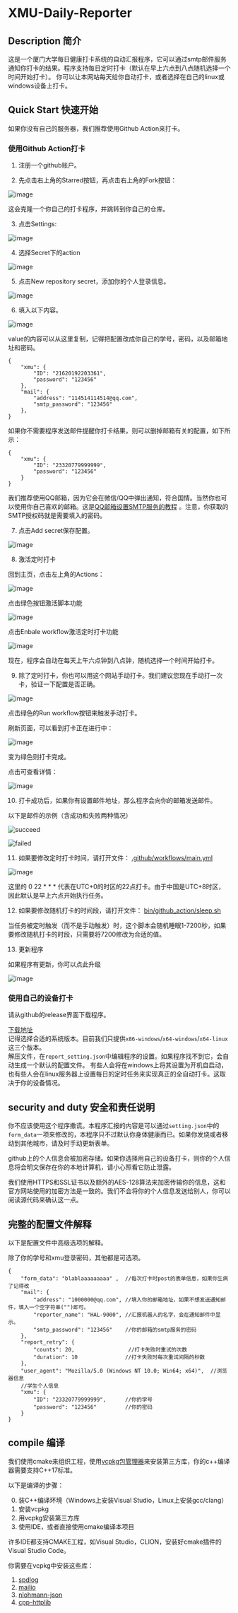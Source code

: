 # XMU-Daily-Reporter

## Description 简介

这是一个厦门大学每日健康打卡系统的自动汇报程序，它可以通过smtp邮件服务通知你打卡的结果。程序支持每日定时打卡（默认在早上六点到八点随机选择一个时间开始打卡）。
你可以让本网站每天给你自动打卡，或者选择在自己的linux或windows设备上打卡。    

## Quick Start 快速开始

如果你没有自己的服务器，我们推荐使用Github Action来打卡。

### 使用Github Action打卡

1. 注册一个github账户。

2. 先点击右上角的Starred按钮，再点击右上角的Fork按钮：

![image](https://user-images.githubusercontent.com/51276909/156022152-3102875f-62d1-42c6-846e-324096e4a7e2.png)

这会克隆一个你自己的打卡程序，并跳转到你自己的仓库。

3. 点击Settings:

![image](https://user-images.githubusercontent.com/51276909/156022067-de25036b-99e7-4011-85e2-f66510a4301c.png)

4. 选择Secret下的action

![image](https://user-images.githubusercontent.com/51276909/156022503-4eb5f6ff-ddc3-4af4-bfa7-8fc8e0a18a27.png)


5. 点击New repository secret，添加你的个人登录信息。

![image](https://user-images.githubusercontent.com/51276909/156101931-ea607179-8bec-49ed-871b-f04c965e2b86.png)


6. 填入以下内容。

![image](https://user-images.githubusercontent.com/51276909/156102027-3766e951-8d9a-4b0d-bfc2-df1321d6ce59.png)


value的内容可以从这里复制，记得把配置改成你自己的学号，密码，以及邮箱地址和密码。

```jsonc
{
    "xmu": {
        "ID": "21620192203361",
        "password": "123456" 
    },
    "mail": {
        "address": "114514114514@qq.com",
        "smtp_password": "123456"
    },
}
```

如果你不需要程序发送邮件提醒你打卡结果，则可以删掉邮箱有关的配置，如下所示：

```jsonc
{
    "xmu": {
        "ID": "23320779999999",
        "password": "123456"
    }
}
```


我们推荐使用QQ邮箱，因为它会在微信/QQ中弹出通知，符合国情。当然你也可以使用你自己喜欢的邮箱。这是[QQ邮箱设置SMTP服务的教程](https://www.jspxcms.com/documentation/351.html) 。注意，你获取的SMTP授权码就是需要填入的密码。


7. 点击Add secret保存配置。

![image](https://user-images.githubusercontent.com/51276909/156102191-e5b24a05-7935-46bf-bc75-b09f3e82d059.png)

8. 激活定时打卡

回到主页，点击左上角的Actions：

![image](https://user-images.githubusercontent.com/51276909/156023756-2b7da67f-35f2-4050-9a79-87991e8b689d.png)

点击绿色按钮激活脚本功能

![image](https://user-images.githubusercontent.com/51276909/156103209-1bdb465e-3de6-4ff7-8c11-ecf182cf110a.png)

点击Enbale workflow激活定时打卡功能

![image](https://user-images.githubusercontent.com/51276909/156103315-13d053d0-02e6-4929-a215-9db9ed41ee57.png)

现在，程序会自动在每天上午六点钟到八点钟，随机选择一个时间开始打卡。
      

9. 除了定时打卡，你也可以用这个网站手动打卡。我们建议您现在手动打一次卡，验证一下配置是否正确。

![image](https://user-images.githubusercontent.com/51276909/156023852-f60768ef-63e9-4ebc-b27a-cf4ecd34b77e.png)

点击绿色的Run workflow按钮来触发手动打卡。

刷新页面，可以看到打卡正在进行中：

![image](https://user-images.githubusercontent.com/51276909/156023994-204c03ed-4067-45b5-a4a1-b35409d0bba1.png)

变为绿色则打卡完成。

点击可查看详情：

![image](https://user-images.githubusercontent.com/51276909/156100629-951f7ee5-db38-48e6-bfa6-bfd6100062cc.png)

10. 打卡成功后，如果你有设置邮件地址，那么程序会向你的邮箱发送邮件。
          
以下是邮件的示例（含成功和失败两种情况）    

![succeed](https://user-images.githubusercontent.com/51276909/156104359-b2c6310c-23de-472e-894e-495b84d3db45.png)
   
![failed](https://user-images.githubusercontent.com/51276909/156104386-237671ae-4178-4261-a400-e28137c6e11a.png)

11. 如果要修改定时打卡时间，请打开文件： [.github/workflows/main.yml](.github/workflows/main.yml)

![image](https://user-images.githubusercontent.com/51276909/156103631-71d74364-5fa2-4207-b085-2de299ac680a.png)

这里的 0 22 * * * 代表在UTC+0的时区的22点打卡。由于中国是UTC+8时区，因此默认是早上六点开始执行任务。

12. 如果要修改随机打卡的时间段，请打开文件： [bin/github_action/sleep.sh](bin/github_action/sleep.sh)

当任务被定时触发（而不是手动触发）时，这个脚本会随机睡眠1-7200秒，如果要修改随机打卡的时段，只需要将7200修改为合适的值。

13. 更新程序

如果程序有更新，你可以点此升级

![image](https://user-images.githubusercontent.com/51276909/156751156-a1c9eb3f-1472-44fa-8cf7-12122ac8a8c3.png)


### 使用自己的设备打卡

请从github的release界面下载程序。   

[下载地址](https://github.com/poor-circle/XMU-Daily-Reporter/releases)     
记得选择合适的系统版本。目前我们只提供```x86-windows```/```x64-windows```/```x64-linux```这三个版本。  
解压文件，在```report_setting.json```中编辑程序的设置。如果程序找不到它，会自动生成一个默认的配置文件。 
有些人会将在windows上将其设置为开机自启动，也有些人会在linux服务器上设置每日的定时任务来实现真正的全自动打卡。这取决于你的设备情况。    
       
## security and duty 安全和责任说明

你不应该使用这个程序撒谎。本程序汇报的内容是可以通过```setting.json```中的```form_data```一项来修改的，本程序只不过默认你身体健康而已。如果你发烧或者移动到其他城市，请及时手动更新表单。      
       
github上的个人信息会被加密存储。如果你选择用自己的设备打卡，则你的个人信息将会明文保存在你的本地计算机，请小心照看它防止泄露。        

我们使用HTTPS和SSL证书以及额外的AES-128算法来加密传输你的信息，这和官方网站使用的加密方法是一致的。我们不会将你的个人信息发送给别人，你可以阅读源代码来确认这一点。           

## 完整的配置文件解释

以下是配置文件中高级选项的解释。

除了你的学号和xmu登录密码，其他都是可选项。

```jsonc
{
    "form_data": "blablaaaaaaaaa" ,  //每次打卡时post的表单信息，如果你生病了记得改
    "mail": {
        "address": "1000000@qq.com", //填入你的邮箱地址，如果不想发送通知邮件，填入一个空字符串("")即可。 
        "reporter_name": "HAL-9000", //汇报机器人的名字，会在通知邮件中显示。
        "smtp_password": "123456"    //你的邮箱的smtp服务的密码
    },
    "report_retry": {
        "counts": 20,                 //打卡失败时重试的次数
        "duration": 10               //打卡失败时每次重试间隔的秒数
    },
    "user_agent": "Mozilla/5.0 (Windows NT 10.0; Win64; x64)",  //浏览器信息
    //学生个人信息
    "xmu": {
        "ID": "23320779999999",      //你的学号
        "password": "123456"         //你的密码
    }
}
```

## compile 编译
  
我们使用cmake来组织工程，使用[vcpkg包管理器](https://github.com/microsoft/vcpkg/blob/master/README_zh_CN.md)来安装第三方库，你的c++编译器需要支持C++17标准。     

以下是编译的步骤：

0. 装C++编译环境（Windows上安装Visual Studio，Linux上安装gcc/clang）  
1. 安装vcpkg        
2. 用vcpkg安装第三方库          
3. 使用IDE，或者直接使用cmake编译本项目

许多IDE都支持CMAKE工程，如Visual Studio，CLION，安装好cmake插件的Visual Studio Code。

你需要在vcpkg中安装这些库：
1. [spdlog](https://github.com/gabime/spdlog)
2. [mailio](https://github.com/karastojko/mailio)
3. [nlohmann-json](https://github.com/nlohmann/json)
4. [cpp-httplib](https://github.com/yhirose/cpp-httplib)

